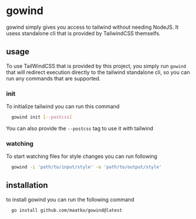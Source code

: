 # gowind

gowind simply gives you access to tailwind without needing NodeJS. It usess standalone cli that is provided
by TailwindCSS themselfs.

## usage

To use TailWindCSS that is provided by this project, you simply run `gowind` that will redirect
execution directly to the tailwind standalone cli, so you can run any commands that are supported.

### init

To initialize tailwind you can run this command

```sh
  gowind init [--postcss]
```

You can also provide the `--postcss` tag to use it with tailwind

### watching

To start watching files for style changes you can run following

```sh
  gowind -i 'path/to/input/style' -o 'path/to/output/style'
```

## installation

to install gowind you can run the following command

```sh
  go install github.com/maatko/gowind@latest
```
